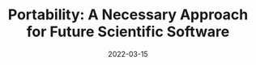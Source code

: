 ---
title: "Portability: A Necessary Approach for Future Scientific Software"
date: 2022-03-15
venue: arxiv:2203.09945
link: https://arxiv.org/abs/2203.09945
inspire_id: 2054702
---
